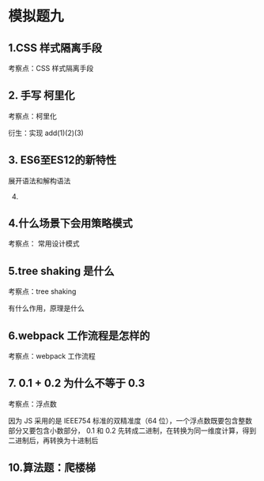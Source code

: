 # 模拟题九



## 1.CSS 样式隔离手段

考察点：CSS 样式隔离手段



## 2. 手写 柯里化

考察点：柯里化

衍生：实现 add(1)(2)(3)



## 3. ES6至ES12的新特性

展开语法和解构语法

4.





## 4.什么场景下会用策略模式

考察点： 常用设计模式







## 5.tree shaking 是什么

考察点：tree shaking

有什么作用，原理是什么



## 6.webpack 工作流程是怎样的

考察点：webpack 工作流程



## 7. 0.1 + 0.2 为什么不等于 0.3

考察点：浮点数

因为 JS 采用的是 IEEE754 标准的双精准度（64 位），一个浮点数既要包含整数部分又要包含小数部分，
0.1 和 0.2 先转成二进制，在转换为同一维度计算，得到二进制后，再转换为十进制后





## 10.算法题：爬楼梯
